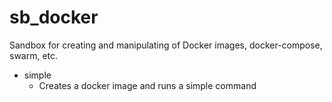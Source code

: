 # sb_docker

Sandbox for creating and manipulating of Docker images, docker-compose, swarm, etc.


- simple
  + Creates a docker image and runs a simple command
  
  